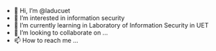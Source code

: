 - 👋 Hi, I’m @laducuet
- 👀 I’m interested in information security
- 🌱 I’m currently learning in Laboratory of Information Security in UET
- 💞️ I’m looking to collaborate on ...
- 📫 How to reach me ...

<!---
laducuet/laducuet is a ✨ special ✨ repository because its `README.md` (this file) appears on your GitHub profile.
You can click the Preview link to take a look at your changes.
--->
